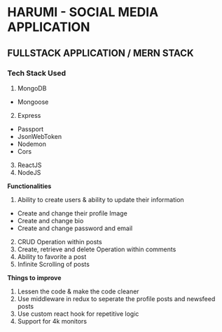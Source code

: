 # HARUMI - SOCIAL MEDIA APPLICATION
## FULLSTACK APPLICATION / MERN STACK
### Tech Stack Used
1. MongoDB
  - Mongoose
2. Express
  - Passport
  - JsonWebToken
  - Nodemon
  - Cors
3. ReactJS
4. NodeJS

**Functionalities**
1. Ability to create users & ability to update their information
  - Create and change their profile Image
  - Create and change bio
  - Create and change password and email
2. CRUD Operation within posts
3. Create, retrieve and delete Operation within comments
4. Ability to favorite a post
4. Infinite Scrolling of posts

**Things to improve**
1. Lessen the code & make the code cleaner
2. Use middleware in redux to seperate the profile posts and newsfeed posts
3. Use custom react hook for repetitive logic
4. Support for 4k monitors